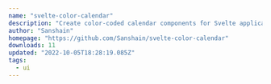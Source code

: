 ```yaml
---
name: "svelte-color-calendar"
description: "Create color-coded calendar components for Svelte applications."
author: "Sanshain"
homepage: "https://github.com/Sanshain/svelte-color-calendar"
downloads: 11
updated: "2022-10-05T18:28:19.085Z"
tags: 
  - ui
---
```

